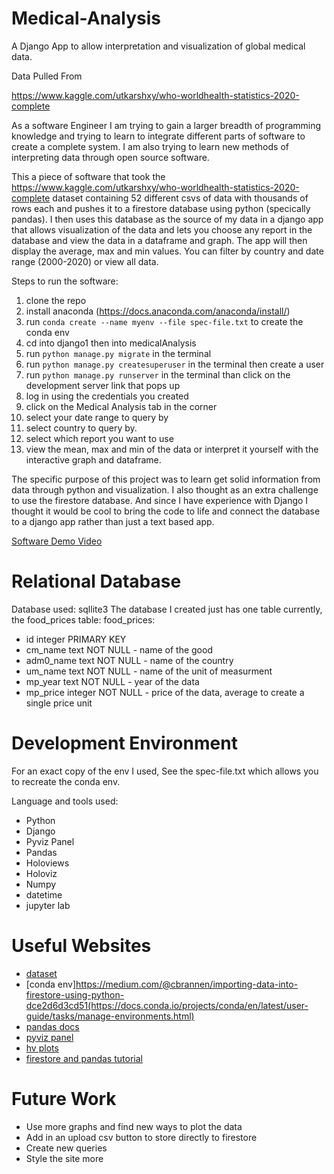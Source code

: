 # Medical-Analysis
A Django App to allow interpretation and visualization of global medical data.

Data Pulled From

https://www.kaggle.com/utkarshxy/who-worldhealth-statistics-2020-complete

As a software Engineer I am trying to gain a larger breadth of programming knowledge and trying to learn to integrate different parts of software to create a complete system. I am also trying to learn new methods of interpreting data through open source software.

This a piece of software that took the https://www.kaggle.com/utkarshxy/who-worldhealth-statistics-2020-complete dataset containing 52 different csvs of data with thousands of rows each and pushes it to a firestore database using python (specically pandas). I then uses this database as the source of my data in a django app that allows visualization of the data and lets you choose any report in the database and view the data in a dataframe and graph. The app will then display the average, max and min values. You can filter by country and date range (2000-2020) or view all data.

Steps to run the software:
1. clone the repo
2. install anaconda (https://docs.anaconda.com/anaconda/install/)
3. run `conda create --name myenv --file spec-file.txt` to create the conda env
4. cd into django1 then into medicalAnalysis
5. run `python manage.py migrate` in the terminal
6. run `python manage.py createsuperuser` in the terminal then create a user
7. run `python manage.py runserver` in the terminal than click on the development server link that pops up
8. log in using the credentials you created
9. click on the Medical Analysis tab in the corner
10. select your date range to query by
11. select country to query by.
12. select which report you want to use
13. view the mean, max and min of the data or interpret it yourself with the interactive graph and dataframe.

The specific purpose of this project was to learn get solid information from data through python and visualization. I also thought as an extra challenge to use the firestore database. And since I have experience with Django I thought it would be cool to bring the code to life and connect the database to a django app rather than just a text based app.

[Software Demo Video](https://youtu.be/XnJg7uGMXBo)

# Relational Database

Database used: sqllite3
The database I created just has one table currently, the food_prices table:
food_prices:
- id integer PRIMARY KEY
- cm_name text NOT NULL - name of the good
- adm0_name text NOT NULL - name of the country
- um_name text NOT NULL - name of the unit of measurment
- mp_year text NOT NULL - year of the data
- mp_price integer NOT NULL - price of the data, average to create a single price unit

# Development Environment

For an exact copy of the env I used, See the spec-file.txt which allows you to recreate the conda env.

Language and tools used:
- Python
- Django
- Pyviz Panel
- Pandas
- Holoviews
- Holoviz
- Numpy
- datetime
- jupyter lab

# Useful Websites

* [dataset](https://www.kaggle.com/utkarshxy/who-worldhealth-statistics-2020-complete)
* [conda env]https://medium.com/@cbrannen/importing-data-into-firestore-using-python-dce2d6d3cd51(https://docs.conda.io/projects/conda/en/latest/user-guide/tasks/manage-environments.html)
* [pandas docs](https://pandas.pydata.org/docs/)
* [pyviz panel](https://panel.holoviz.org/)
* [hv plots](https://hvplot.holoviz.org/index.html)
* [firestore and pandas tutorial](https://medium.com/@cbrannen/importing-data-into-firestore-using-python-dce2d6d3cd51)

# Future Work

* Use more graphs and find new ways to plot the data
* Add in an upload csv button to store directly to firestore
* Create new queries
* Style the site more
